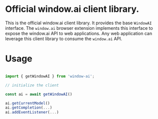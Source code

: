 # Official window.ai client library.

This is the official window.ai client library. It provides the base `WindowAI` interface. The `window.ai` browser extension implements this interface to expose the window.ai API to web applications. Any web application can leverage this client library to consume the `window.ai` API.

# Usage

```ts

import { getWindowAI } from 'window-ai';

// initialize the client

const ai = await getWindowAI()

ai.getCurrentModel()
ai.getCompletion(...)
ai.addEventListener(...)
```
